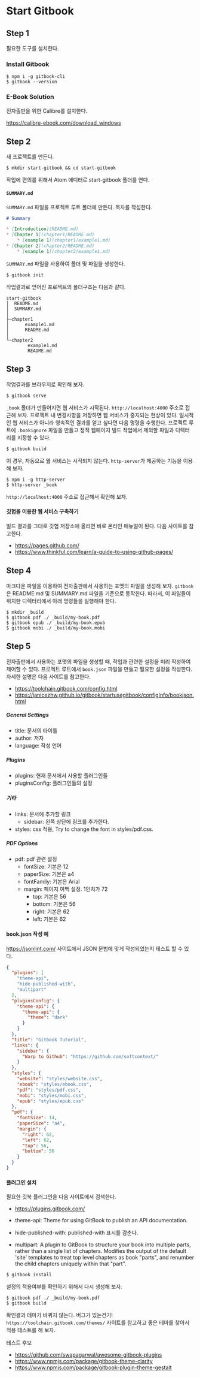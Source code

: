 # Start Gitbook

## Step 1

필요한 도구를 설치한다.

###  Install Gitbook

```console
$ npm i -g gitbook-cli
$ gitbook --version
```

### E-Book Solution

전자출판을 위한 Calibre를 설치한다.

https://calibre-ebook.com/download_windows

## Step 2

새 프로젝트를 만든다.

```console
$ mkdir start-gitbook && cd start-gitbook
```

작업에 편의를 위해서 Atom 에디터로 start-gitbook 폴더를 연다.

#### `SUMMARY.md`

`SUMMARY.md` 파일을 프로젝트 루트 폴더에 만든다. 목차를 작성한다.

```markdown
# Summary

* [Introduction](README.md)
* [Chapter 1](chapter1/README.md)
    * [example 1](chapter1/example1.md)
* [Chapter 2](chapter2/README.md)
    * [example 1](chapter2/example1.md)
```

`SUMMARY.md` 파일을 사용하여 폴더 및 파일을 생성한다.

```console
$ gitbook init
```

작업결과로 얻어진 프로젝트의 폴더구조는 다음과 같다.

```console
start-gitbook
│  README.md
│  SUMMARY.md
│  
├─chapter1
│      example1.md
│      README.md
│      
└─chapter2
        example1.md
        README.md
```

## Step 3

작업결과를 브라우저로 확인해 보자.

```console
$ gitbook serve
```

`_book` 폴더가 만들어지면 웹 서비스가 시작된다. `http://localhost:4000` 주소로 접근해 보자. 프로젝트 내 변경사항을 저장하면 웹 서비스가 중지되는 현상이 있다. 일시적인 웹 서비스가 아니라 영속적인 결과를 얻고 싶다면 다음 명령을 수행한다. 프로젝트 루트에 `.bookignore` 파일을 만들고 정적 웹페이지 빌드 작업에서 제외할 파일과 디렉터리를 지정할 수 있다.

```console
$ gitbook build
```

이 경우, 자동으로 웹 서비스는 시작되지 않는다. `http-server`가 제공하는 기능을 이용해 보자.

```console
$ npm i -g http-server
$ http-server _book
```

`http://localhost:4000` 주소로 접근해서 확인해 보자.

#### 깃헙을 이용한 웹 서비스 구축하기

빌드 결과를 그대로 깃헙 저장소에 올리면 바로 온라인 매뉴얼이 된다. 다음 사이트를 참고한다.

- https://pages.github.com/
- https://www.thinkful.com/learn/a-guide-to-using-github-pages/

## Step 4

마크다운 파일을 이용하여 전자출판에서 사용하는 포맷의 파일을 생성해 보자. `gitbook`은 README.md 및 SUMMARY.md 파일을 기준으로 동작한다. 따라서, 이 파일들이 위치한 디렉터리에서 아래 명령들을 실행해야 한다.

```console
$ mkdir _build
$ gitbook pdf ./ _build/my-book.pdf
$ gitbook epub ./ _build/my-book.epub
$ gitbook mobi ./ _build/my-book.mobi
```

## Step 5

전자출판에서 사용하는 포맷의 파일을 생성할 때, 작업과 관련한 설정을 미리 작성하여 제어할 수 있다. 프로젝트 루트에서 `book.json` 파일을 만들고 필요한 설정을 작성한다. 자세한 설명은 다음 사이트를 참고한다.

- https://toolchain.gitbook.com/config.html
- https://janicezhw.github.io/gitbook/startusegitbook/configInfo/bookjson.html

##### General Settings

- title: 문서의 타이틀
- author: 저자
- language: 작성 언어

##### Plugins

- plugins: 현재 문서에서 사용할 플러그인들
- pluginsConfig: 플러그인들의 설정

##### 기타

- links: 문서에 추가할 링크
  * sidebar: 왼쪽 상단에 링크를 추가한다.
- styles: css 적용, Try to change the font in styles/pdf.css.

##### PDF Options

- pdf: pdf 관련 설정
  * fontSize: 기본은 12
  * paperSize: 기본은 a4
  * fontFamily: 기본은 Arial
  * margin: 페이지 여백 설정. 1인치가 72
    - top: 기본은 56
    - bottom: 기본은 56
    - right: 기본은 62
    - left: 기본은 62

#### book.json 작성 예

https://jsonlint.com/ 사이트에서 JSON 문법에 맞게 작성되었는지 테스트 할 수 있다.

```json
{
  "plugins": [
    "theme-api",
    "hide-published-with",
    "multipart"
  ],
  "pluginsConfig": {
    "theme-api": {
      "theme-api": {
        "theme": "dark"
      }
    }
  },
  "title": "Gitbook Tutorial",
  "links": {
    "sidebar": {
      "Warp to Github": "https://github.com/softcontext/"
    }
  },
  "styles": {
    "website": "styles/website.css",
    "ebook": "styles/ebook.css",
    "pdf": "styles/pdf.css",
    "mobi": "styles/mobi.css",
    "epub": "styles/epub.css"
  },
  "pdf": {
    "fontSize": 14,
    "paperSize": "a4",
    "margin": {
      "right": 62,
      "left": 62,
      "top": 56,
      "bottom": 56
    }
  }
}
```

#### 플러그인 설치

필요한 깃북 플러그인을 다음 사이트에서 검색한다.

- https://plugins.gitbook.com/

- theme-api: Theme for using GitBook to publish an API documentation.

- hide-published-with: published-with 표시를 감춘다.

- multipart: A plugin to GitBook to structure your book into multiple parts, rather than a single list of chapters. Modifies the output of the default 'site' templates to treat top level chapters as book "parts", and renumber the child chapters uniquely within that "part".

```console
$ gitbook install
```

설정의 적용여부를 확인하기 위해서 다시 생성해 보자.

```console
$ gitbook pdf ./ _build/my-book.pdf
$ gitbook build
```

확인결과 테마가 바뀌지 않는다. 버그가 있는건가! `https://toolchain.gitbook.com/themes/` 사이트를 참고하고 좋은 테마를 찾아서 적용 테스트를 해 보자.

테스트 후보
- https://github.com/swapagarwal/awesome-gitbook-plugins
- https://www.npmjs.com/package/gitbook-theme-clarity
- https://www.npmjs.com/package/gitbook-plugin-theme-gestalt
